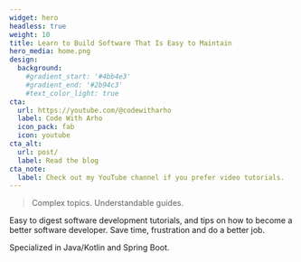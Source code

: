 ```yaml
---
widget: hero
headless: true
weight: 10
title: Learn to Build Software That Is Easy to Maintain
hero_media: home.png
design:
  background:
    #gradient_start: '#4bb4e3'
    #gradient_end: '#2b94c3'
    #text_color_light: true
cta:
  url: https://youtube.com/@codewitharho
  label: Code With Arho
  icon_pack: fab
  icon: youtube
cta_alt:
  url: post/
  label: Read the blog
cta_note:
  label: Check out my YouTube channel if you prefer video tutorials.
---
```


> Complex topics. Understandable guides.

Easy to digest software development tutorials, and tips on how to become a better software developer. Save time, frustration and do a better job.

Specialized in Java/Kotlin and Spring Boot.

<p></p>
